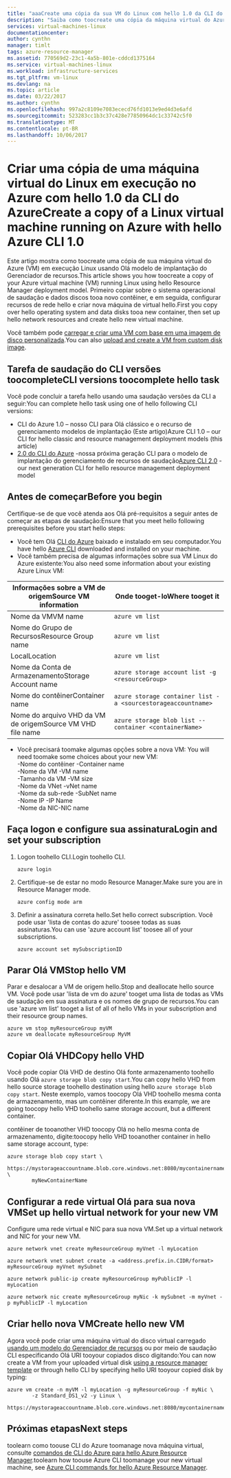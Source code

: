 ```yaml
---
title: "aaaCreate uma cópia da sua VM do Linux com hello 1.0 da CLI do Azure | Microsoft Docs"
description: "Saiba como toocreate uma cópia da máquina virtual do Azure Linux com hello Azure CLI 1.0 no modelo de implantação do Gerenciador de recursos de saudação"
services: virtual-machines-linux
documentationcenter: 
author: cynthn
manager: timlt
tags: azure-resource-manager
ms.assetid: 770569d2-23c1-4a5b-801e-cddcd1375164
ms.service: virtual-machines-linux
ms.workload: infrastructure-services
ms.tgt_pltfrm: vm-linux
ms.devlang: na
ms.topic: article
ms.date: 03/22/2017
ms.author: cynthn
ms.openlocfilehash: 997a2c8109e7083ececd76fd1013e9ed4d3e6afd
ms.sourcegitcommit: 523283cc1b3c37c428e77850964dc1c33742c5f0
ms.translationtype: MT
ms.contentlocale: pt-BR
ms.lasthandoff: 10/06/2017
---
```

# <a name="create-a-copy-of-a-linux-virtual-machine-running-on-azure-with-hello-azure-cli-10"></a><span data-ttu-id="a13a2-103">Criar uma cópia de uma máquina virtual do Linux em execução no Azure com hello 1.0 da CLI do Azure</span><span class="sxs-lookup"><span data-stu-id="a13a2-103">Create a copy of a Linux virtual machine running on Azure with hello Azure CLI 1.0</span></span>
<span data-ttu-id="a13a2-104">Este artigo mostra como toocreate uma cópia de sua máquina virtual do Azure (VM) em execução Linux usando Olá modelo de implantação do Gerenciador de recursos.</span><span class="sxs-lookup"><span data-stu-id="a13a2-104">This article shows you how toocreate a copy of your Azure virtual machine (VM) running Linux using hello Resource Manager deployment model.</span></span> <span data-ttu-id="a13a2-105">Primeiro copiar sobre o sistema operacional de saudação e dados discos tooa novo contêiner, e em seguida, configurar recursos de rede hello e criar nova máquina de virtual hello.</span><span class="sxs-lookup"><span data-stu-id="a13a2-105">First you copy over hello operating system and data disks tooa new container, then set up hello network resources and create hello new virtual machine.</span></span>

<span data-ttu-id="a13a2-106">Você também pode [carregar e criar uma VM com base em uma imagem de disco personalizada](upload-vhd.md?toc=%2fazure%2fvirtual-machines%2flinux%2ftoc.json).</span><span class="sxs-lookup"><span data-stu-id="a13a2-106">You can also [upload and create a VM from custom disk image](upload-vhd.md?toc=%2fazure%2fvirtual-machines%2flinux%2ftoc.json).</span></span>

## <a name="cli-versions-toocomplete-hello-task"></a><span data-ttu-id="a13a2-107">Tarefa de saudação do CLI versões toocomplete</span><span class="sxs-lookup"><span data-stu-id="a13a2-107">CLI versions toocomplete hello task</span></span>
<span data-ttu-id="a13a2-108">Você pode concluir a tarefa hello usando uma saudação versões da CLI a seguir:</span><span class="sxs-lookup"><span data-stu-id="a13a2-108">You can complete hello task using one of hello following CLI versions:</span></span>

- <span data-ttu-id="a13a2-109">CLI do Azure 1.0 – nosso CLI para Olá clássico e o recurso de gerenciamento modelos de implantação (Este artigo)</span><span class="sxs-lookup"><span data-stu-id="a13a2-109">Azure CLI 1.0 – our CLI for hello classic and resource management deployment models (this article)</span></span>
- <span data-ttu-id="a13a2-110">[2.0 do CLI do Azure](copy-vm.md?toc=%2fazure%2fvirtual-machines%2flinux%2ftoc.json) -nossa próxima geração CLI para o modelo de implantação do gerenciamento de recursos de saudação</span><span class="sxs-lookup"><span data-stu-id="a13a2-110">[Azure CLI 2.0](copy-vm.md?toc=%2fazure%2fvirtual-machines%2flinux%2ftoc.json) - our next generation CLI for hello resource management deployment model</span></span>

## <a name="before-you-begin"></a><span data-ttu-id="a13a2-111">Antes de começar</span><span class="sxs-lookup"><span data-stu-id="a13a2-111">Before you begin</span></span>
<span data-ttu-id="a13a2-112">Certifique-se de que você atenda aos Olá pré-requisitos a seguir antes de começar as etapas de saudação:</span><span class="sxs-lookup"><span data-stu-id="a13a2-112">Ensure that you meet hello following prerequisites before you start hello steps:</span></span>

* <span data-ttu-id="a13a2-113">Você tem Olá [CLI do Azure](../../cli-install-nodejs.md) baixado e instalado em seu computador.</span><span class="sxs-lookup"><span data-stu-id="a13a2-113">You have hello [Azure CLI](../../cli-install-nodejs.md) downloaded and installed on your machine.</span></span> 
* <span data-ttu-id="a13a2-114">Você também precisa de algumas informações sobre sua VM Linux do Azure existente:</span><span class="sxs-lookup"><span data-stu-id="a13a2-114">You also need some information about your existing Azure Linux VM:</span></span>

| <span data-ttu-id="a13a2-115">Informações sobre a VM de origem</span><span class="sxs-lookup"><span data-stu-id="a13a2-115">Source VM information</span></span> | <span data-ttu-id="a13a2-116">Onde tooget-lo</span><span class="sxs-lookup"><span data-stu-id="a13a2-116">Where tooget it</span></span> |
| --- | --- |
| <span data-ttu-id="a13a2-117">Nome da VM</span><span class="sxs-lookup"><span data-stu-id="a13a2-117">VM name</span></span> |`azure vm list` |
| <span data-ttu-id="a13a2-118">Nome do Grupo de Recursos</span><span class="sxs-lookup"><span data-stu-id="a13a2-118">Resource Group name</span></span> |`azure vm list` |
| <span data-ttu-id="a13a2-119">Local</span><span class="sxs-lookup"><span data-stu-id="a13a2-119">Location</span></span> |`azure vm list` |
| <span data-ttu-id="a13a2-120">Nome da Conta de Armazenamento</span><span class="sxs-lookup"><span data-stu-id="a13a2-120">Storage Account name</span></span> |`azure storage account list -g <resourceGroup>` |
| <span data-ttu-id="a13a2-121">Nome do contêiner</span><span class="sxs-lookup"><span data-stu-id="a13a2-121">Container name</span></span> |`azure storage container list -a <sourcestorageaccountname>` |
| <span data-ttu-id="a13a2-122">Nome do arquivo VHD da VM de origem</span><span class="sxs-lookup"><span data-stu-id="a13a2-122">Source VM VHD file name</span></span> |`azure storage blob list --container <containerName>` |

* <span data-ttu-id="a13a2-123">Você precisará toomake algumas opções sobre a nova VM:   </span><span class="sxs-lookup"><span data-stu-id="a13a2-123">You will need toomake some choices about your new VM:    </span></span><br> <span data-ttu-id="a13a2-124">-Nome do contêiner    </span><span class="sxs-lookup"><span data-stu-id="a13a2-124">-Container name    </span></span><br> <span data-ttu-id="a13a2-125">-Nome da VM    </span><span class="sxs-lookup"><span data-stu-id="a13a2-125">-VM name    </span></span><br> <span data-ttu-id="a13a2-126">-Tamanho da VM    </span><span class="sxs-lookup"><span data-stu-id="a13a2-126">-VM size    </span></span><br> <span data-ttu-id="a13a2-127">-Nome da VNet    </span><span class="sxs-lookup"><span data-stu-id="a13a2-127">-vNet name    </span></span><br> <span data-ttu-id="a13a2-128">-Nome da sub-rede    </span><span class="sxs-lookup"><span data-stu-id="a13a2-128">-SubNet name    </span></span><br> <span data-ttu-id="a13a2-129">-Nome IP    </span><span class="sxs-lookup"><span data-stu-id="a13a2-129">-IP Name    </span></span><br> <span data-ttu-id="a13a2-130">-Nome da NIC</span><span class="sxs-lookup"><span data-stu-id="a13a2-130">-NIC name</span></span>

## <a name="login-and-set-your-subscription"></a><span data-ttu-id="a13a2-131">Faça logon e configure sua assinatura</span><span class="sxs-lookup"><span data-stu-id="a13a2-131">Login and set your subscription</span></span>
1. <span data-ttu-id="a13a2-132">Logon toohello CLI.</span><span class="sxs-lookup"><span data-stu-id="a13a2-132">Login toohello CLI.</span></span>

    ```azurecli
    azure login
    ```
2. <span data-ttu-id="a13a2-133">Certifique-se de estar no modo Resource Manager.</span><span class="sxs-lookup"><span data-stu-id="a13a2-133">Make sure you are in Resource Manager mode.</span></span>

    ```azurecli
    azure config mode arm
    ```
3. <span data-ttu-id="a13a2-134">Definir a assinatura correta hello.</span><span class="sxs-lookup"><span data-stu-id="a13a2-134">Set hello correct subscription.</span></span> <span data-ttu-id="a13a2-135">Você pode usar 'lista de contas do azure' toosee todas as suas assinaturas.</span><span class="sxs-lookup"><span data-stu-id="a13a2-135">You can use 'azure account list' toosee all of your subscriptions.</span></span>

    ```azurecli
    azure account set mySubscriptionID
    ```

## <a name="stop-hello-vm"></a><span data-ttu-id="a13a2-136">Parar Olá VM</span><span class="sxs-lookup"><span data-stu-id="a13a2-136">Stop hello VM</span></span>
<span data-ttu-id="a13a2-137">Parar e desalocar a VM de origem hello.</span><span class="sxs-lookup"><span data-stu-id="a13a2-137">Stop and deallocate hello source VM.</span></span> <span data-ttu-id="a13a2-138">Você pode usar 'lista de vm do azure' tooget uma lista de todas as VMs de saudação em sua assinatura e os nomes de grupo de recursos.</span><span class="sxs-lookup"><span data-stu-id="a13a2-138">You can use 'azure vm list' tooget a list of all of hello VMs in your subscription and their resource group names.</span></span>

```azurecli
azure vm stop myResourceGroup myVM
azure vm deallocate myResourceGroup MyVM
```


## <a name="copy-hello-vhd"></a><span data-ttu-id="a13a2-139">Copiar Olá VHD</span><span class="sxs-lookup"><span data-stu-id="a13a2-139">Copy hello VHD</span></span>
<span data-ttu-id="a13a2-140">Você pode copiar Olá VHD de destino Olá fonte armazenamento toohello usando Olá `azure storage blob copy start`.</span><span class="sxs-lookup"><span data-stu-id="a13a2-140">You can copy hello VHD from hello source storage toohello destination using hello `azure storage blob copy start`.</span></span> <span data-ttu-id="a13a2-141">Neste exemplo, vamos toocopy Olá VHD toohello mesma conta de armazenamento, mas um contêiner diferente.</span><span class="sxs-lookup"><span data-stu-id="a13a2-141">In this example, we are going toocopy hello VHD toohello same storage account, but a different container.</span></span>

<span data-ttu-id="a13a2-142">contêiner de tooanother VHD toocopy Olá no hello mesma conta de armazenamento, digite:</span><span class="sxs-lookup"><span data-stu-id="a13a2-142">toocopy hello VHD tooanother container in hello same storage account, type:</span></span>

```azurecli
azure storage blob copy start \
        https://mystorageaccountname.blob.core.windows.net:8080/mycontainername/myVHD.vhd \
        myNewContainerName
```

## <a name="set-up-hello-virtual-network-for-your-new-vm"></a><span data-ttu-id="a13a2-143">Configurar a rede virtual Olá para sua nova VM</span><span class="sxs-lookup"><span data-stu-id="a13a2-143">Set up hello virtual network for your new VM</span></span>
<span data-ttu-id="a13a2-144">Configure uma rede virtual e NIC para sua nova VM.</span><span class="sxs-lookup"><span data-stu-id="a13a2-144">Set up a virtual network and NIC for your new VM.</span></span> 

```azurecli
azure network vnet create myResourceGroup myVnet -l myLocation

azure network vnet subnet create -a <address.prefix.in.CIDR/format> myResourceGroup myVnet mySubnet

azure network public-ip create myResourceGroup myPublicIP -l myLocation

azure network nic create myResourceGroup myNic -k mySubnet -m myVnet -p myPublicIP -l myLocation
```


## <a name="create-hello-new-vm"></a><span data-ttu-id="a13a2-145">Criar hello nova VM</span><span class="sxs-lookup"><span data-stu-id="a13a2-145">Create hello new VM</span></span>
<span data-ttu-id="a13a2-146">Agora você pode criar uma máquina virtual do disco virtual carregado [usando um modelo do Gerenciador de recursos](https://github.com/Azure/azure-quickstart-templates/tree/master/201-vm-from-specialized-vhd) ou por meio de saudação CLI especificando Olá URI tooyour copiados disco digitando:</span><span class="sxs-lookup"><span data-stu-id="a13a2-146">You can now create a VM from your uploaded virtual disk [using a resource manager template](https://github.com/Azure/azure-quickstart-templates/tree/master/201-vm-from-specialized-vhd) or through hello CLI by specifying hello URI tooyour copied disk by typing:</span></span>

```azurecli
azure vm create -n myVM -l myLocation -g myResourceGroup -f myNic \
        -z Standard_DS1_v2 -y Linux \
        https://mystorageaccountname.blob.core.windows.net:8080/mycontainername/myVHD.vhd 
```



## <a name="next-steps"></a><span data-ttu-id="a13a2-147">Próximas etapas</span><span class="sxs-lookup"><span data-stu-id="a13a2-147">Next steps</span></span>
<span data-ttu-id="a13a2-148">toolearn como toouse CLI do Azure toomanage nova máquina virtual, consulte [comandos de CLI do Azure para hello Azure Resource Manager](../azure-cli-arm-commands.md).</span><span class="sxs-lookup"><span data-stu-id="a13a2-148">toolearn how toouse Azure CLI toomanage your new virtual machine, see [Azure CLI commands for hello Azure Resource Manager](../azure-cli-arm-commands.md).</span></span>

